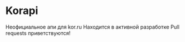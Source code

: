 # Korapi
Неофициальное апи для kor.ru
Находится в активной разработке
Pull requests приветствуются!

